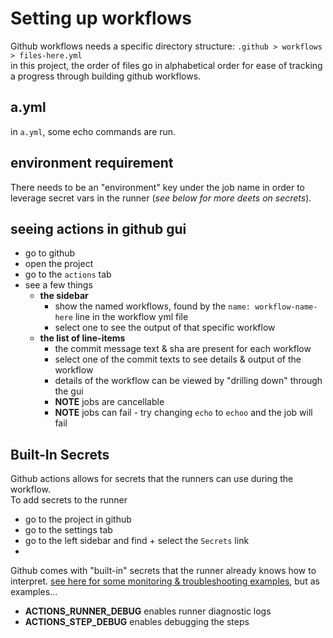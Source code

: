 # Setting up workflows
Github workflows needs a specific directory structure:
`.github > workflows > files-here.yml`  
in this project, the order of files go in alphabetical order for ease of tracking a progress through building github workflows.  

## a.yml
in `a.yml`, some echo commands are run.  

## environment requirement 
There needs to be an "environment" key under the job name in order to leverage secret vars in the runner (_see below for more deets on secrets_).  

## seeing actions in github gui
- go to github
- open the project
- go to the `actions` tab
- see a few things
  - **the sidebar**
    - show the named workflows, found by the `name: workflow-name-here` line in the workflow yml file
    - select one to see the output of that specific workflow
  - **the list of line-items**
    - the commit message text & sha are present for each workflow
    - select one of the commit texts to see details & output of the workflow 
    - details of the workflow can be viewed by "drilling down" through the gui
    - **NOTE** jobs are cancellable
    - **NOTE** jobs can fail - try changing `echo` to `echoo` and the job will fail

## Built-In Secrets
Github actions allows for secrets that the runners can use during the workflow.  
To add secrets to the runner
- go to the project in github
- go to the settings tab
- go to the left sidebar and find + select the `Secrets` link
- 
Github comes with "built-in" secrets that the runner already knows how to interpret. [see here for some monitoring & troubleshooting examples](https://docs.github.com/en/actions/monitoring-and-troubleshooting-workflows/enabling-debug-logging), but as examples...
- **ACTIONS_RUNNER_DEBUG** enables runner diagnostic logs
- **ACTIONS_STEP_DEBUG** enables debugging the steps